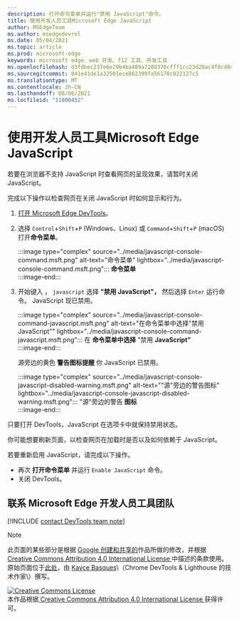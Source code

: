 ```yaml
---
description: 打开命令菜单并运行"禁用 JavaScript"命令。
title: 使用开发人员工具Microsoft Edge JavaScript
author: MSEdgeTeam
ms.author: msedgedevrel
ms.date: 05/04/2021
ms.topic: article
ms.prod: microsoft-edge
keywords: microsoft edge、web 开发、f12 工具、开发工具
ms.openlocfilehash: d3fdbec237e6e29b4ba489a728d378cfff1cc23d28ac4f8cd046fdc873a1b0aa
ms.sourcegitcommit: 841e41de1a32501ece862399fa56170c022127c5
ms.translationtype: MT
ms.contentlocale: zh-CN
ms.lasthandoff: 08/06/2021
ms.locfileid: "11800452"
---
```

<!-- Copyright Kayce Basques 

   Licensed under the Apache License, Version 2.0 (the "License");
   you may not use this file except in compliance with the License.
   You may obtain a copy of the License at

       https://www.apache.org/licenses/LICENSE-2.0

   Unless required by applicable law or agreed to in writing, software
   distributed under the License is distributed on an "AS IS" BASIS,
   WITHOUT WARRANTIES OR CONDITIONS OF ANY KIND, either express or implied.
   See the License for the specific language governing permissions and
   limitations under the License.  -->
# <a name="disable-javascript-with-microsoft-edge-devtools"></a>使用开发人员工具Microsoft Edge JavaScript  

若要在浏览器不支持 JavaScript 时查看网页的呈现效果，请暂时关闭 JavaScript。

完成以下操作以检查网页在关闭 JavaScript 时如何显示和行为。  

1.  [打开 Microsoft Edge DevTools][DevToolsOpen]。  
1.  选择 `Control`+`Shift`+`P` \(Windows、Linux\) 或 `Command`+`Shift`+`P` \(macOS\) 打开**命令菜单**。  
    
    :::image type="complex" source="../media/javascript-console-command.msft.png" alt-text="命令菜单" lightbox="../media/javascript-console-command.msft.png":::
       **命令菜单**  
    :::image-end:::  
    
1.  开始键入 ， `javascript` 选择 **"禁用 JavaScript"，** 然后选择 `Enter` 运行命令。  JavaScript 现已禁用。  
    
    :::image type="complex" source="../media/javascript-console-command-javascript.msft.png" alt-text="在命令菜单中选择"禁用 JavaScript"" lightbox="../media/javascript-console-command-javascript.msft.png":::
       在 **命令菜单中选择** "禁用 **JavaScript"**  
    :::image-end:::  
    
    源旁边的黄色 **警告图标提醒** 你 JavaScript 已禁用。  
    
    :::image type="complex" source="../media/javascript-console-javascript-disabled-warning.msft.png" alt-text=""源"旁边的警告图标" lightbox="../media/javascript-console-javascript-disabled-warning.msft.png":::
       "源"旁边的警告 **图标**  
    :::image-end:::  
    
只要打开 DevTools，JavaScript 在选项卡中就保持禁用状态。  

你可能想要刷新页面，以检查网页在加载时是否以及如何依赖于 JavaScript。  

若要重新启用 JavaScript，请完成以下操作。  

*   再次 **打开命令菜单** 并运行 `Enable JavaScript` 命令。  
*   关闭 DevTools。  

## <a name="getting-in-touch-with-the-microsoft-edge-devtools-team"></a>联系 Microsoft Edge 开发人员工具团队  

[!INCLUDE [contact DevTools team note](../includes/contact-devtools-team-note.md)]  

<!-- links -->  

[DevToolsOpen]: ../open/index.md "打开 Microsoft Edge 开发人员工具 | Microsoft Docs"  

> [!NOTE]
> 此页面的某些部分是根据 [Google 创建和共享的][GoogleSitePolicies]作品所做的修改，并根据[ Creative Commons Attribution 4.0 International License ][CCA4IL]中描述的条款使用。  
> 原始页面位于[此处](https://developers.google.com/web/tools/chrome-devtools/javascript/disable)，由 [Kayce Basques][KayceBasques]\（Chrome DevTools \& Lighthouse 的技术作家\）撰写。  

[![Creative Commons License][CCby4Image]][CCA4IL]  
本作品根据[ Creative Commons Attribution 4.0 International License ][CCA4IL]获得许可。  

[CCA4IL]: https://creativecommons.org/licenses/by/4.0  
[CCby4Image]: https://i.creativecommons.org/l/by/4.0/88x31.png  
[GoogleSitePolicies]: https://developers.google.com/terms/site-policies  
[KayceBasques]: https://developers.google.com/web/resources/contributors#kayce-basques  
